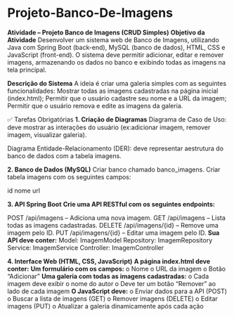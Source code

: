 # Projeto-Banco-De-Imagens
**Atividade – Projeto Banco de Imagens (CRUD Simples)**
**Objetivo da Atividade**
Desenvolver um sistema web de Banco de Imagens, utilizando Java com
Spring Boot (back-end), MySQL (banco de dados), HTML, CSS e JavaScript
(front-end). O sistema deve permitir adicionar, editar e remover imagens,
armazenando os dados no banco e exibindo todas as imagens na tela principal.

**Descrição do Sistema**
A ideia é criar uma galeria simples com as seguintes funcionalidades:
Mostrar todas as imagens cadastradas na página inicial (index.html);
Permitir que o usuário cadastre seu nome e a URL da imagem;
Permitir que o usuário remova e edite as imagens da galeria.

✅ Tarefas Obrigatórias
**1. Criação de Diagramas**
Diagrama de Caso de Uso: deve mostrar as interações do usuário (ex:adicionar imagem, remover imagem, visualizar galeria).

Diagrama Entidade-Relacionamento (DER): deve representar aestrutura do banco de dados com a tabela imagens.

**2. Banco de Dados (MySQL)**
Criar banco chamado banco_imagens.
Criar tabela imagens com os seguintes campos:

id
nome
url

**3. API Spring Boot**
**Crie uma API RESTful com os seguintes endpoints:**

POST /api/imagens – Adiciona uma nova imagem.
GET /api/imagens – Lista todas as imagens cadastradas.
DELETE /api/imagens/{id} – Remove uma imagem pelo ID.
PUT /api/imagens/{id} – Editar uma imagem pelo ID.
**Sua API deve conter:**
Model: ImagemModel
Repository: ImagemRepository
Service: ImagemService
Controller: ImagemController

**4. Interface Web (HTML, CSS, JavaScript)**
**A página index.html deve conter:**
**Um formulário com os campos:**
o Nome
o URL da imagem
o Botão “Adicionar”
**Uma galeria com todas as imagens cadastradas:**
o Cada imagem deve exibir o nome do autor
o Deve ter um botão “Remover” ao lado de cada imagem
**O JavaScript deve:**
o Enviar dados para a API (POST)
o Buscar a lista de imagens (GET)
o Remover imagens (DELETE)
o Editar imagens (PUT)
o Atualizar a galeria dinamicamente após cada ação
